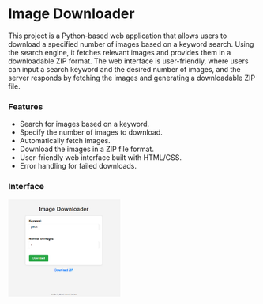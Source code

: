 # Image Downloader
 This project is a Python-based web application that allows users to download a specified number of images based on a keyword search. Using the search engine, it fetches relevant images and provides them in a downloadable ZIP format. The web interface is user-friendly, where users can input a search keyword and the desired number of images, and the server responds by fetching the images and generating a downloadable ZIP file.
 ### Features

- Search for images based on a keyword.
- Specify the number of images to download.
- Automatically fetch images.
- Download the images in a ZIP file format.
- User-friendly web interface built with HTML/CSS.
- Error handling for failed downloads.
### Interface
<img src="screenshots/interface1.png" alt="Interface" width="45%" height="45%">

